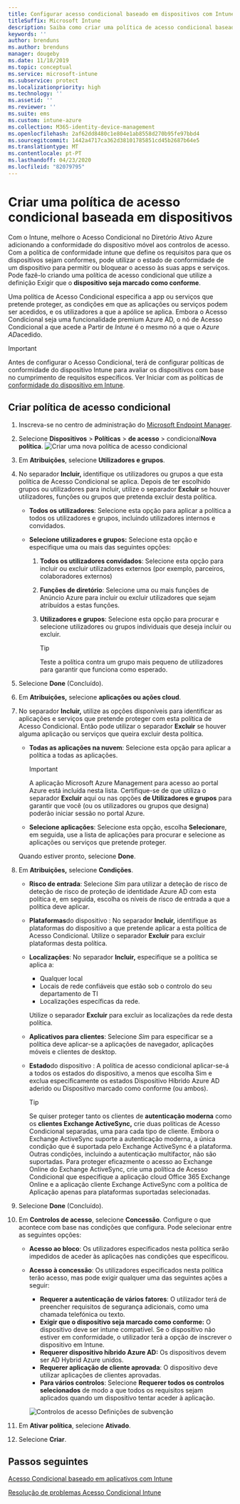 ```yaml
---
title: Configurar acesso condicional baseado em dispositivos com Intune
titleSuffix: Microsoft Intune
description: Saiba como criar uma política de acesso condicional baseada em dispositivos com base na conformidade do dispositivo Microsoft Intune e na gestão de aplicações móveis.
keywords: ''
author: brenduns
ms.author: brenduns
manager: dougeby
ms.date: 11/18/2019
ms.topic: conceptual
ms.service: microsoft-intune
ms.subservice: protect
ms.localizationpriority: high
ms.technology: ''
ms.assetid: ''
ms.reviewer: ''
ms.suite: ems
ms.custom: intune-azure
ms.collection: M365-identity-device-management
ms.openlocfilehash: 2af62dd8480c1e804e1ab8558d270b95fe97bbd4
ms.sourcegitcommit: 1442a4717ca362d38101785851cd45b2687b64e5
ms.translationtype: MT
ms.contentlocale: pt-PT
ms.lasthandoff: 04/23/2020
ms.locfileid: "82079795"
---
```

# <a name="create-a-device-based-conditional-access-policy"></a>Criar uma política de acesso condicional baseada em dispositivos

Com o Intune, melhore o Acesso Condicional no Diretório Ativo Azure adicionando a conformidade do dispositivo móvel aos controlos de acesso. Com a política de conformidade intune que define os requisitos para que os dispositivos sejam conformes, pode utilizar o estado de conformidade de um dispositivo para permitir ou bloquear o acesso às suas apps e serviços. Pode fazê-lo criando uma política de acesso condicional que utilize a definição Exigir que o **dispositivo seja marcado como conforme**.

Uma política de Acesso Condicional especifica a app ou serviços que pretende proteger, as condições em que as aplicações ou serviços podem ser acedidos, e os utilizadores a que a apólice se aplica. Embora o Acesso Condicional seja uma funcionalidade premium Azure AD, o nó de Acesso Condicional a que acede a Partir de *Intune* é o mesmo nó a que o *Azure AD*acedido.

> [!IMPORTANT]
> Antes de configurar o Acesso Condicional, terá de configurar políticas de conformidade do dispositivo Intune para avaliar os dispositivos com base no cumprimento de requisitos específicos. Ver Iniciar com as políticas de [conformidade do dispositivo em Intune](device-compliance-get-started.md).

## <a name="create-conditional-access-policy"></a>Criar política de acesso condicional

1. Inscreva-se no centro de administração do [Microsoft Endpoint Manager](https://go.microsoft.com/fwlink/?linkid=2109431).

2. Selecione **Dispositivos** > **Políticas** > **de acesso** > condicional**Nova política**.
  ![Criar uma nova política de acesso condicional](./media/create-conditional-access-intune/create-ca.png)

3. Em **Atribuições**, selecione **Utilizadores e grupos**.

4. No separador **Incluir,** identifique os utilizadores ou grupos a que esta política de Acesso Condicional se aplica. Depois de ter escolhido grupos ou utilizadores para incluir, utilize o separador **Excluir** se houver utilizadores, funções ou grupos que pretenda excluir desta política.

   - **Todos os utilizadores**: Selecione esta opção para aplicar a política a todos os utilizadores e grupos, incluindo utilizadores internos e convidados.

   - **Selecione utilizadores e grupos:** Selecione esta opção e especifique uma ou mais das seguintes opções:
  
     1. **Todos os utilizadores convidados**: Selecione esta opção para incluir ou excluir utilizadores externos (por exemplo, parceiros, colaboradores externos)

     2. **Funções de diretório**: Selecione uma ou mais funções de Anúncio Azure para incluir ou excluir utilizadores que sejam atribuídos a estas funções.

     3. **Utilizadores e grupos**: Selecione esta opção para procurar e selecione utilizadores ou grupos individuais que deseja incluir ou excluir.

        > [!TIP]
        > Teste a política contra um grupo mais pequeno de utilizadores para garantir que funciona como esperado.

5. Selecione **Done** (Concluído).

6. Em **Atribuições,** selecione **aplicações ou ações cloud**.

7. No separador **Incluir,** utilize as opções disponíveis para identificar as aplicações e serviços que pretende proteger com esta política de Acesso Condicional. Então pode utilizar o separador **Excluir** se houver alguma aplicação ou serviços que queira excluir desta política.

   - **Todas as aplicações na nuvem**: Selecione esta opção para aplicar a política a todas as aplicações.
     > [!IMPORTANT]
     > A aplicação Microsoft Azure Management para acesso ao portal Azure está incluída nesta lista. Certifique-se de que utiliza o separador **Excluir** aqui ou nas opções **de Utilizadores e grupos** para garantir que você (ou os utilizadores ou grupos que designa) poderão iniciar sessão no portal Azure. 

   - **Selecione aplicações**: Selecione esta opção, escolha **Selecionar**e, em seguida, use a lista de aplicações para procurar e selecione as aplicações ou serviços que pretende proteger.

   Quando estiver pronto, selecione **Done**.

8. Em **Atribuições,** selecione **Condições**.

   - **Risco de entrada**: Selecione *Sim* para utilizar a deteção de risco de deteção de risco de proteção de identidade Azure AD com esta política e, em seguida, escolha os níveis de risco de entrada a que a política deve aplicar.

   - **Plataformas**do dispositivo : No separador **Incluir,** identifique as plataformas do dispositivo a que pretende aplicar a esta política de Acesso Condicional. Utilize o separador **Excluir** para excluir plataformas desta política.

   - **Localizações**: No separador **Incluir,** especifique se a política se aplica a:
     - Qualquer local
     - Locais de rede confiáveis que estão sob o controlo do seu departamento de TI
     - Localizações específicas da rede.

     Utilize o separador **Excluir** para excluir as localizações da rede desta política.

   - **Aplicativos para clientes**: Selecione *Sim* para especificar se a política deve aplicar-se a aplicações de navegador, aplicações móveis e clientes de desktop.

   - **Estado**do dispositivo : A política de acesso condicional aplicar-se-á a todos os estados do dispositivo, a menos que escolha Sim e exclua especificamente os estados Dispositivo Híbrido Azure AD aderido ou Dispositivo marcado como conforme (ou ambos).

     > [!TIP]
     > Se quiser proteger tanto os clientes de **autenticação moderna** como os **clientes Exchange ActiveSync,** crie duas políticas de Acesso Condicional separadas, uma para cada tipo de cliente. Embora o Exchange ActiveSync suporte a autenticação moderna, a única condição que é suportada pelo Exchange ActiveSync é a plataforma. Outras condições, incluindo a autenticação multifactor, não são suportadas. Para proteger eficazmente o acesso ao Exchange Online do Exchange ActiveSync, crie uma política de Acesso Condicional que especifique a aplicação cloud Office 365 Exchange Online e a aplicação cliente Exchange ActiveSync com a política de Aplicação apenas para plataformas suportadas selecionadas.

9. Selecione **Done** (Concluído).

10. Em **Controlos de acesso**, selecione **Concessão**. Configure o que acontece com base nas condições que configura.  Pode selecionar entre as seguintes opções:

    - **Acesso ao bloco**: Os utilizadores especificados nesta política serão impedidos de aceder às aplicações nas condições que especificou.
    - **Acesso à concessão**: Os utilizadores especificados nesta política terão acesso, mas pode exigir qualquer uma das seguintes ações a seguir:
      - **Requerer a autenticação de vários fatores**: O utilizador terá de preencher requisitos de segurança adicionais, como uma chamada telefónica ou texto.
      - **Exigir que o dispositivo seja marcado como conforme:** O dispositivo deve ser intune compatível. Se o dispositivo não estiver em conformidade, o utilizador terá a opção de inscrever o dispositivo em Intune.
      - **Requerer dispositivo híbrido Azure AD:** Os dispositivos devem ser AD Hybrid Azure unidos.
      - **Requerer aplicação de cliente aprovada**: O dispositivo deve utilizar aplicações de clientes aprovadas. 
      - **Para vários controlos**: Selecione **Requerer todos os controlos selecionados** de modo a que todos os requisitos sejam aplicados quando um dispositivo tentar aceder à aplicação.

      ![Controlos de acesso Definições de subvenção](./media/create-conditional-access-intune/create-ca-grant-access-settings.png)

11. Em **Ativar política**, selecione **Ativado**.

12. Selecione **Criar**.

## <a name="next-steps"></a>Passos seguintes

[Acesso Condicional baseado em aplicativos com Intune](app-based-conditional-access-intune.md)

[Resolução de problemas Acesso Condicional Intune](https://support.microsoft.com/help/4456106)
